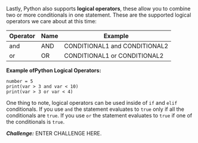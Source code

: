 Lastly, Python also supports **logical operators**, these allow you to combine two or more conditionals in one statement. These are the supported logical operators we care about at this time:

<table> <thead> <tr> <th>Operator</th> <th>Name</th> <th>Example</th> </tr> </thead> <tbody> <tr> <td>and</td> <td>AND</td> <td>CONDITIONAL1 and CONDITIONAL2</td> </tr> <tr> <td>or</td> <td>OR</td> <td>CONDITIONAL1 or CONDITIONAL2</td> </tr> </tbody> </table>

**Example ofPython Logical Operators:**
```
number = 5
print(var > 3 and var < 10)
print(var > 3 or var < 4)
```

One thing to note, logical operators can be used inside of `if` and `elif` conditionals. If you use `and` the statement evaluates to `true` only if all the conditionals are `true`. If you use `or` the statement evaluates to `true` if one of the conditionals is `true`.

***Challenge:*** ENTER CHALLENGE HERE.
